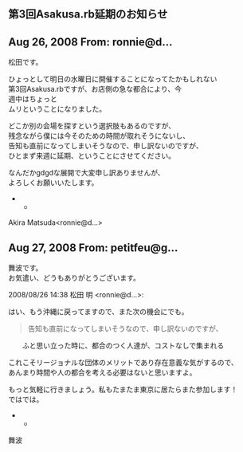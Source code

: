 ## 第3回Asakusa.rb延期のお知らせ

## Aug 26, 2008 From: ronnie@d...

松田です。

ひょっとして明日の水曜日に開催することになってたかもしれない  
第3回Asakusa.rbですが、お店側の急な都合により、今   
週中はちょっと  
ムリということになりました。

どこか別の会場を探すという選択肢もあるのですが、  
残念ながら僕には今そのための時間が取れそうにないし、  
告知も直前になってしまいそうなので、申し訳ないのですが、  
ひとまず来週に延期、ということにさせてください。

なんだかgdgdな展開で大変申し訳ありませんが、  
よろしくお願いいたします。

- -

Akira Matsuda\<ronnie@d...\>

## Aug 27, 2008 From: petitfeu@g...

舞波です。  
お気遣い、どうもありがとうございます。

2008/08/26 14:38 松田 明 \<ronnie@d...\>:

> 

はい、もう沖縄に戻ってますので、また次の機会にでも。

> 告知も直前になってしまいそうなので、申し訳ないのですが、

　　ふと思い立った時に、都合のつく人達が、コストなしで集まれる

これこそリージョナルな団体のメリットであり存在意義な気がするので、  
あんまり時間や人の都合を考える必要はないと思いますよ。

もっと気軽に行きましょう。私もたまたま東京に居たらまた参加します！  
ではでは。

  - -

舞波

